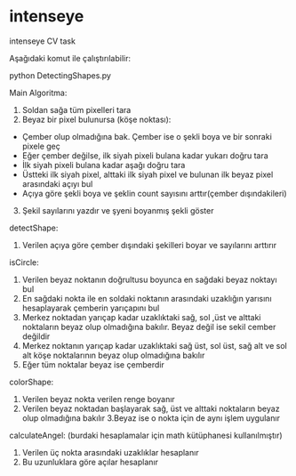 # intenseye
intenseye CV task

Aşağıdaki komut ile çalıştırılabilir:

python DetectingShapes.py



Main Algoritma:

  1. Soldan sağa tüm pixelleri tara
  2. Beyaz bir pixel bulunursa (köşe noktası):
   - Çember olup olmadığına bak. Çember ise o şekli boya ve bir sonraki pixele geç
   - Eğer çember değilse, ilk siyah pixeli bulana kadar yukarı doğru tara
   - İlk siyah pixeli bulana kadar aşağı doğru tara
   - Üstteki ilk siyah pixel, alttaki ilk siyah pixel ve bulunan ilk beyaz pixel arasındaki açıyı bul
   - Açıya göre şekli boya ve şeklin count sayısını arttır(çember dışındakileri)
  3. Şekil sayılarını yazdır ve şyeni boyanmış şekli göster
  
  
detectShape:
  1. Verilen açıya göre çember dışındaki şekilleri boyar ve sayılarını arttırır
  
  
isCircle: 
  1. Verilen beyaz noktanın doğrultusu boyunca en sağdaki beyaz noktayı bul
  2. En sağdaki nokta ile en soldaki noktanın arasındaki uzaklığın yarısını hesaplayarak çemberin yarıçapını bul
  3. Merkez noktadan yarıçap kadar uzaklıktaki sağ, sol ,üst ve alttaki noktaların beyaz olup olmadığına bakılır. Beyaz değil ise sekil cember değildir
  4. Merkez noktanın yarıçap kadar uzaklıktaki sağ üst, sol üst, sağ alt ve sol alt köşe noktalarının beyaz olup olmadığına bakılır
  5. Eğer tüm noktalar beyaz ise çemberdir
  
colorShape: 
  1. Verilen beyaz nokta verilen renge boyanır
  2. Verilen beyaz noktadan başlayarak sağ, üst ve alttaki noktaların beyaz olup olmadığına bakılır
  3.Beyaz ise o nokta için de aynı işlem uygulanır
  
  
calculateAngel: (burdaki hesaplamalar için math kütüphanesi kullanılmıştır)
  1. Verilen üç nokta arasındaki uzaklıklar hesaplanır
  2. Bu uzunluklara göre açılar hesaplanır
